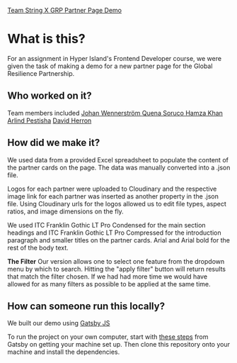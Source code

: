[Team String X GRP Partner Page Demo](https://grp-partners.netlify.app/)

# What is this?

For an assignment in Hyper Island's Frontend Developer course, we were given the task of making a demo for a new partner page for the Global Resilience Partnership.

## Who worked on it?

Team members included
[Johan Wennerström ](https://github.com/johanwennerstrom-joj)
[Quena Soruco ](https://github.com/quena)
[Hamza Khan](https://github.com/hamzakhan0412)
[Arlind Pestisha](https://github.com/ArlindPestisha)
[David Herron](https://github.com/dvdherron)

## How did we make it?

We used data from a provided Excel spreadsheet to populate the content of the partner cards on the page. The data was manually converted into a .json file.

Logos for each partner were uploaded to Cloudinary and the respective image link for each partner was inserted as another property in the .json file. Using Cloudinary urls for the logos allowed us to edit file types, aspect ratios, and image dimensions on the fly.

We used ITC Franklin Gothic LT Pro Condensed for the main section headings and ITC Franklin Gothic LT Pro Compressed for the introduction paragraph and smaller titles on the partner cards. Arial and Arial bold for the rest of the body text.

**The Filter**
Our version allows one to select one feature from the dropdown menu by which to search. Hitting the "apply filter" button will return results that match the filter chosen. If we had had more time we would have allowed for as many filters as possible to be applied at the same time.

## How can someone run this locally?

We built our demo using [Gatsby JS](https://www.gatsbyjs.org/)

To run the project on your own computer, start with [these steps](https://www.gatsbyjs.org/tutorial/part-zero/) from Gatsby on getting your machine set up. Then clone this repository onto your machine and install the dependencies.
